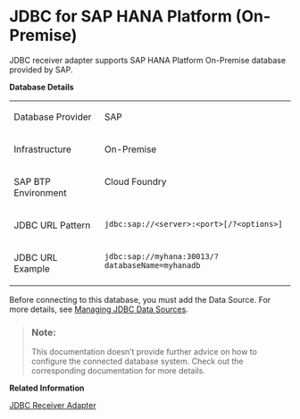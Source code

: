 <!-- loioff29388bfbba4761b84d92017d9fa860 -->

# JDBC for SAP HANA Platform \(On-Premise\)

JDBC receiver adapter supports SAP HANA Platform On-Premise database provided by SAP.

**Database Details**


<table>
<tr>
<td valign="top">

Database Provider

</td>
<td valign="top">

SAP

</td>
</tr>
<tr>
<td valign="top">

Infrastructure

</td>
<td valign="top">

On-Premise

</td>
</tr>
<tr>
<td valign="top">

SAP BTP Environment

</td>
<td valign="top">

Cloud Foundry

</td>
</tr>
<tr>
<td valign="top">

JDBC URL Pattern

</td>
<td valign="top">

`jdbc:sap://<server>:<port>[/?<options>]`

</td>
</tr>
<tr>
<td valign="top">

JDBC URL Example

</td>
<td valign="top">

`jdbc:sap://myhana:30013/?databaseName=myhanadb`

</td>
</tr>
</table>

Before connecting to this database, you must add the Data Source. For more details, see [Managing JDBC Data Sources](managing-jdbc-data-sources-4c873fa.md).

> ### Note:  
> This documentation doesn’t provide further advice on how to configure the connected database system. Check out the corresponding documentation for more details.

**Related Information**  


[JDBC Receiver Adapter](jdbc-receiver-adapter-88be644.md "The JDBC (Java Database Connectivity) adapter enables you to connect SAP Integration Suite to cloud or on-premise databases.")

